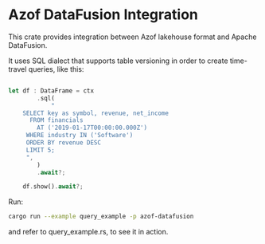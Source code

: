 # Azof DataFusion Integration

This crate provides integration between Azof lakehouse format and Apache DataFusion.

It uses SQL dialect that supports table versioning in order to create time-travel queries, like this:

```rust

let df : DataFrame = ctx
        .sql(
            "
    SELECT key as symbol, revenue, net_income
      FROM financials
        AT ('2019-01-17T00:00:00.000Z')
     WHERE industry IN ('Software')
     ORDER BY revenue DESC
     LIMIT 5;
     ",
        )
        .await?;

    df.show().await?;

```

Run:

```bash
cargo run --example query_example -p azof-datafusion
```

and refer to query_example.rs, to see it in action.

